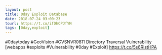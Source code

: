 ```yaml
---
layout: post
title: 0day Exploit Database
date: 2018-07-24 03:00:23
tourl: https://t.co/ifDhCPJfYM
tags: [0day,exploit]
---
```

#0daytoday #GeoVision #GVSNVR0811 Directory Traversal Vulnerability [webapps #exploits #Vulnerability #0day #Exploit] https://t.co/5s6RlstHPA